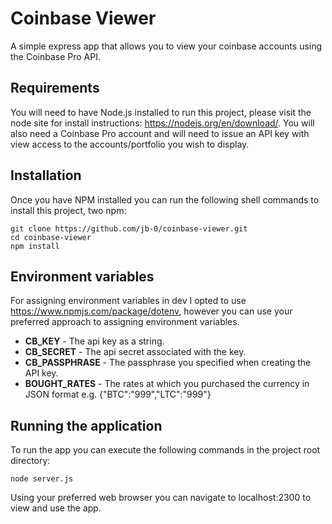# Coinbase Viewer

A simple express app that allows you to view your coinbase accounts using the Coinbase Pro API.

## Requirements

You will need to have Node.js installed to run this project, please visit the node site for install
instructions: https://nodejs.org/en/download/. You will also need a Coinbase Pro account and will
need to issue an API key with view access to the accounts/portfolio you wish to display.

## Installation

Once you have NPM installed you can run the following shell commands to install this project, two
npm:

```
git clone https://github.com/jb-0/coinbase-viewer.git
cd coinbase-viewer
npm install
```

## Environment variables

For assigning environment variables in dev I opted to use https://www.npmjs.com/package/dotenv,
however you can use your preferred approach to assigning environment variables.

- **CB_KEY** - The api key as a string.
- **CB_SECRET** - The api secret associated with the key.
- **CB_PASSPHRASE** - The passphrase you specified when creating the API key.
- **BOUGHT_RATES** - The rates at which you purchased the currency in JSON format e.g. {"BTC":"999","LTC":"999"}

## Running the application

To run the app you can execute the following commands in the project root directory:

```
node server.js
```

Using your preferred web browser you can navigate to localhost:2300 to view and use the app.
